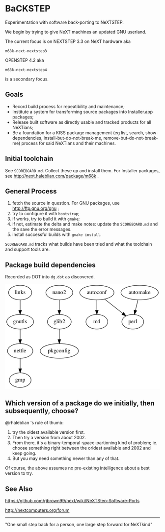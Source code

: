 # BaCKSTEP

Experimentation with software back-porting to NeXTSTEP.

We begin by trying to give NeXT machines an updated GNU userland.

The current focus is on NEXTSTEP 3.3 on NeXT hardware aka

    m68k-next-nextstep3
    
OPENSTEP 4.2 aka
    
    m68k-next-nextstep4

is a secondary focus.

## Goals

* Record build process for repeatibility and maintenance;
* Institute a system for transforming source packages into Installer.app packages;
* Release built software as directly usable and tracked products for all NeXTians;
* Be a foundation for a KISS package management (eg list, search, show-dependencies, install-but-do-not-break-me, remove-but-do-not-break-me) process for said NeXTians and their machines.

## Initial toolchain

See `SCOREBOARD.md`.  Collect these up and install them.  For Installer packages, see http://next.haleblian.com/package/m68k .

## General Process

1. fetch the source in question.  For GNU packages, use http://ftp.gnu.org/gnu ;
2. try to configure it with `bootstrap`;
3. if works, try to build it with `gmake`;
4. if not, estimate the delta and make notes: update the `SCOREBOARD.md` and the save the error messages.
5. install successful builds with `gmake install`.
 
`SCOREBOARD.md` tracks what builds have been tried and what the toolchain and support tools are.

## Package build dependencies

Recorded as DOT into `dg.dot` as discovered.

!['Requires' Graph](/images/dg.dot.png)

## Which version of a package do we initially, then subsequently, choose?

@rhaleblian 's rule of thumb: 
1. try the oldest available version first. 
2. Then try a version from about 2002.
3. From there, it's a binary-temporal-space-partioning kind of problem; ie. choose something right between the orldest available and 2002 and keep going.
4. But you may need something newer than any of that.

Of course, the above assumes no pre-existing intelligence about a best version to try.

## See Also

https://github.com/rjbrown99/next/wiki/NeXTStep-Software-Ports

http://nextcomputers.org/forum

---
"One small step back for a person, one large step forward for NeXTkind"
